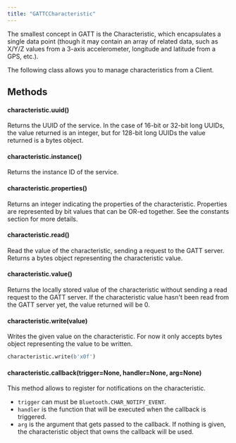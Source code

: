 ```yaml
---
title: "GATTCCharacteristic"
---
```


The smallest concept in GATT is the Characteristic, which encapsulates a single data point (though it may contain an array of related data, such as X/Y/Z values from a 3-axis accelerometer, longitude and latitude from a GPS, etc.).

The following class allows you to manage characteristics from a Client.

## Methods

#### characteristic.uuid()

Returns the UUID of the service. In the case of 16-bit or 32-bit long UUIDs, the value returned is an integer, but for 128-bit long UUIDs the value returned is a bytes object.

#### characteristic.instance()

Returns the instance ID of the service.

#### characteristic.properties()

Returns an integer indicating the properties of the characteristic. Properties are represented by bit values that can be OR-ed together. See the constants section for more details.

#### characteristic.read()

Read the value of the characteristic, sending a request to the GATT server. Returns a bytes object representing the characteristic value.

#### characteristic.value()

Returns the locally stored value of the characteristic without sending a read request to the GATT server. If the characteristic value hasn't been read from the GATT server yet, the value returned will be 0.

#### characteristic.write(value)

Writes the given value on the characteristic. For now it only accepts bytes object representing the value to be written.

```python
characteristic.write(b'x0f')
```

#### characteristic.callback(trigger=None, handler=None, arg=None)

This method allows to register for notifications on the characteristic.

* `trigger` can must be `Bluetooth.CHAR_NOTIFY_EVENT`.
* `handler` is the function that will be executed when the callback is triggered.
* `arg` is the argument that gets passed to the callback. If nothing is given, the characteristic object that owns the callback will be used.

